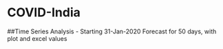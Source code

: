 # COVID-India
##Time Series Analysis - Starting 31-Jan-2020
Forecast for 50 days, with plot and excel values
